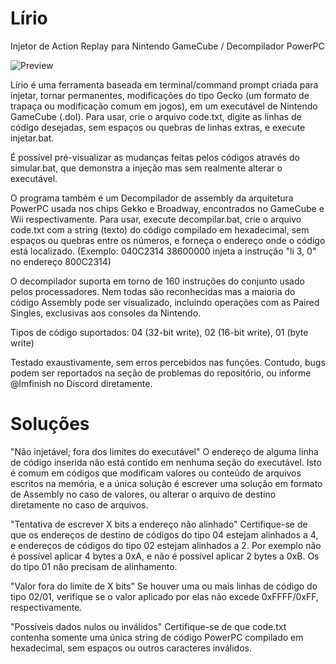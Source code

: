 # Lírio

Injetor de Action Replay para Nintendo GameCube / Decompilador PowerPC

![Preview](https://i.ibb.co/qW7mjgr/Lirio2.png)

Lírio é uma ferramenta baseada em terminal/command prompt criada para injetar, tornar permanentes, modificações do tipo Gecko (um formato de trapaça ou modificação comum em jogos), em um executável de Nintendo GameCube (.dol). Para usar, crie o arquivo code.txt, digite as linhas de código desejadas, sem espaços ou quebras de linhas extras, e execute injetar.bat. 

É possível pré-visualizar as mudanças feitas pelos códigos através do simular.bat, que demonstra a injeção mas sem realmente alterar o executável.

O programa também é um Decompilador de assembly da arquitetura PowerPC usada nos chips Gekko e Broadway, encontrados no GameCube e Wii respectivamente. Para usar, execute decompilar.bat, crie o arquivo code.txt com a string (texto) do código compilado em hexadecimal, sem espaços ou quebras entre os números, e forneça o endereço onde o código está localizado.
(Exemplo: 040C2314 38600000 injeta a instrução "li 3, 0" no endereço 800C2314)

O decompilador suporta em torno de 160 instruções do conjunto usado pelos processadores. Nem todas são reconhecidas mas a maioria do código Assembly pode ser visualizado, incluindo operações com as Paired Singles, exclusivas aos consoles da Nintendo.

Tipos de código suportados: 04 (32-bit write), 02 (16-bit write), 01 (byte write)

Testado exaustivamente, sem erros percebidos nas funções. Contudo, bugs podem ser reportados na seção de problemas do repositório, ou informe @lmfinish no Discord diretamente.

# Soluções
"Não injetável; fora dos limites do executável"
O endereço de alguma linha de código inserida não está contido em nenhuma seção do executável. Isto é comum em códigos que modificam valores ou conteúdo de arquivos escritos na memória, e a única solução é escrever uma solução em formato de Assembly no caso de valores, ou alterar o arquivo de destino diretamente no caso de arquivos.

"Tentativa de escrever X bits a endereço não alinhado"
Certifique-se de que os endereços de destino de códigos do tipo 04 estejam alinhados a 4, e endereços de códigos do tipo 02 estejam alinhados a 2. Por exemplo não é possível aplicar 4 bytes a 0xA, e não é possível aplicar 2 bytes a 0xB. Os do tipo 01 não precisam de alinhamento.

"Valor fora do limite de X bits"
Se houver uma ou mais linhas de código do tipo 02/01, verifique se o valor aplicado por elas não excede 0xFFFF/0xFF, respectivamente.

"Possíveis dados nulos ou inválidos"
Certifique-se de que code.txt contenha somente uma única string de código PowerPC compilado em hexadecimal, sem espaços ou outros caracteres inválidos.



